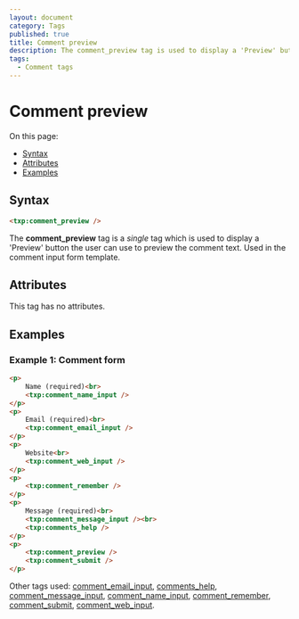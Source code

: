 ```yaml
---
layout: document
category: Tags
published: true
title: Comment preview
description: The comment_preview tag is used to display a 'Preview' button the user can use to preview the comment text.
tags:
  - Comment tags
---
```


# Comment preview

On this page:

* [Syntax](#syntax)
* [Attributes](#attributes)
* [Examples](#examples)

## Syntax

~~~ html
<txp:comment_preview />
~~~

The **comment_preview** tag is a *single* tag which is used to display a 'Preview' button the user can use to preview the comment text. Used in the comment input form template.

## Attributes

This tag has no attributes.

## Examples

### Example 1: Comment form

~~~ html
<p>
    Name (required)<br>
    <txp:comment_name_input />
</p>
<p>
    Email (required)<br>
    <txp:comment_email_input />
</p>
<p>
    Website<br>
    <txp:comment_web_input />
</p>
<p>
    <txp:comment_remember />
</p>
<p>
    Message (required)<br>
    <txp:comment_message_input /><br>
    <txp:comments_help />
</p>
<p>
    <txp:comment_preview />
    <txp:comment_submit />
</p>
~~~

Other tags used: [comment_email_input](comment_email_input), [comments_help](comments_help), [comment_message_input](comment_message_input), [comment_name_input](comment_name_input), [comment_remember](comment_remember), [comment_submit](comment_submit), [comment_web_input](comment_web_input).
